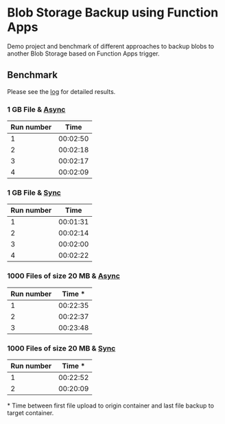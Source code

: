 # Blob Storage Backup using Function Apps

Demo project and benchmark of different approaches to backup blobs to another Blob Storage based on Function Apps trigger.

## Benchmark

Please see the [log](log.md) for detailed results.

### 1 GB File & [Async](func_async.csx)

| Run number     | Time          |
| -------------  |:-------------:|
| 1              | 00:02:50      |
| 2              | 00:02:18      |
| 3              | 00:02:17      |
| 4              | 00:02:09      |

### 1 GB File & [Sync](func.csx)

| Run number     | Time          |
| -------------  |:-------------:|
| 1              | 00:01:31      |
| 2              | 00:02:14      |
| 3              | 00:02:00      |
| 4              | 00:02:22      |


### 1000 Files of size 20 MB & [Async](func_async.csx)


| Run number     | Time \*       |
| -------------  |:-------------:|
| 1              | 00:22:35      |
| 2              | 00:22:37      |
| 3              | 00:23:48      |


### 1000 Files of size 20 MB & [Sync](func.csx)


| Run number     | Time \*       |
| -------------  |:-------------:|
| 1              | 00:22:52      |
| 2              | 00:20:09      |


\* Time between first file upload to origin container and last file backup to target container.
